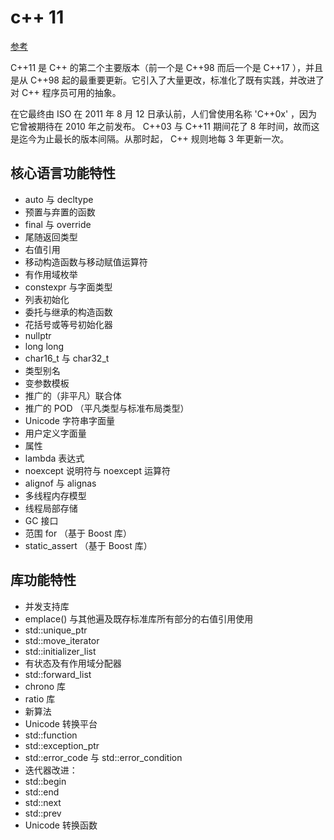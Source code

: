 # c++ 11

[参考](https://zh.cppreference.com/w/cpp/11)

C++11 是 C++ 的第二个主要版本（前一个是 C++98 而后一个是 C++17 ），并且是从 C++98 起的最重要更新。它引入了大量更改，标准化了既有实践，并改进了对 C++ 程序员可用的抽象。

在它最终由 ISO 在 2011 年 8 月 12 日承认前，人们曾使用名称 'C++0x' ，因为它曾被期待在 2010 年之前发布。 C++03 与 C++11 期间花了 8 年时间，故而这是迄今为止最长的版本间隔。从那时起， C++ 规则地每 3 年更新一次。

## 核心语言功能特性

- auto 与 decltype
- 预置与弃置的函数
- final 与 override
- 尾随返回类型
- 右值引用
- 移动构造函数与移动赋值运算符
- 有作用域枚举
- constexpr 与字面类型
- 列表初始化
- 委托与继承的构造函数
- 花括号或等号初始化器
- nullptr
- long long
- char16_t 与 char32_t
- 类型别名
- 变参数模板
- 推广的（非平凡）联合体
- 推广的 POD （平凡类型与标准布局类型）
- Unicode 字符串字面量
- 用户定义字面量
- 属性
- lambda 表达式
- noexcept 说明符与 noexcept 运算符
- alignof 与 alignas
- 多线程内存模型
- 线程局部存储
- GC 接口
- 范围 for （基于 Boost 库）
- static_assert （基于 Boost 库）

## 库功能特性

- 并发支持库
- emplace() 与其他遍及既存标准库所有部分的右值引用使用
- std::unique_ptr
- std::move_iterator
- std::initializer_list
- 有状态及有作用域分配器
- std::forward_list
- chrono 库
- ratio 库
- 新算法
- Unicode 转换平台
- std::function
- std::exception_ptr
- std::error_code 与 std::error_condition
- 迭代器改进：
- std::begin
- std::end
- std::next
- std::prev
- Unicode 转换函数



